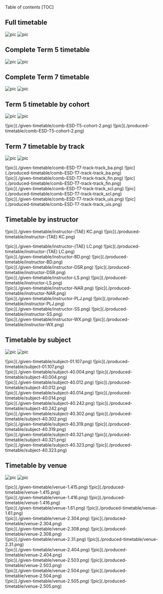Table of contents
[TOC]

## Full timetable

![pic](./given-timetable/all.png)
![pic](./produced-timetable/all.png)

<div style="page-break-after: always;"></div>

## Complete Term 5 timetable

![pic](./given-timetable/comb-ESD-T5.png)
![pic](./produced-timetable/comb-ESD-T5.png)

<div style="page-break-after: always;"></div>

## Complete Term 7 timetable

![pic](./given-timetable/comb-ESD-T7.png)
![pic](./produced-timetable/comb-ESD-T7.png)

<div style="page-break-after: always;"></div>

## Term 5 timetable by cohort

![pic](./given-timetable/comb-ESD-T5-cohort-1.png)
![pic](./produced-timetable/comb-ESD-T5-cohort-1.png)

<div style="page-break-after: always;"></div>
![pic](./given-timetable/comb-ESD-T5-cohort-2.png)
![pic](./produced-timetable/comb-ESD-T5-cohort-2.png)

<div style="page-break-after: always;"></div>

## Term 7 timetable by track


![pic](./given-timetable/comb-ESD-T7-track-track_avi.png)
![pic](./produced-timetable/comb-ESD-T7-track-track_avi.png)

<div style="page-break-after: always;"></div>
![pic](./given-timetable/comb-ESD-T7-track-track_ba.png)
![pic](./produced-timetable/comb-ESD-T7-track-track_ba.png)

<div style="page-break-after: always;"></div>
![pic](./given-timetable/comb-ESD-T7-track-track_fin.png)
![pic](./produced-timetable/comb-ESD-T7-track-track_fin.png)

<div style="page-break-after: always;"></div>
![pic](./given-timetable/comb-ESD-T7-track-track_scl.png)
![pic](./produced-timetable/comb-ESD-T7-track-track_scl.png)

<div style="page-break-after: always;"></div>
![pic](./given-timetable/comb-ESD-T7-track-track_uis.png)
![pic](./produced-timetable/comb-ESD-T7-track-track_uis.png)


<div style="page-break-after: always;"></div>

## Timetable by instructor

![pic](./given-timetable/instructor-(TAE) KC.png)
![pic](./produced-timetable/instructor-(TAE) KC.png)

<div style="page-break-after: always;"></div>
![pic](./given-timetable/instructor-(TAE) LC.png)
![pic](./produced-timetable/instructor-(TAE) LC.png)

<div style="page-break-after: always;"></div>
![pic](./given-timetable/instructor-BD.png)
![pic](./produced-timetable/instructor-BD.png)

<div style="page-break-after: always;"></div>
![pic](./given-timetable/instructor-DSR.png)
![pic](./produced-timetable/instructor-DSR.png)

<div style="page-break-after: always;"></div>
![pic](./given-timetable/instructor-LS.png)
![pic](./produced-timetable/instructor-LS.png)

<div style="page-break-after: always;"></div>
![pic](./given-timetable/instructor-NAR.png)
![pic](./produced-timetable/instructor-NAR.png)

<div style="page-break-after: always;"></div>
![pic](./given-timetable/instructor-PLJ.png)
![pic](./produced-timetable/instructor-PLJ.png)

<div style="page-break-after: always;"></div>
![pic](./given-timetable/instructor-SS.png)
![pic](./produced-timetable/instructor-SS.png)

<div style="page-break-after: always;"></div>
![pic](./given-timetable/instructor-WX.png)
![pic](./produced-timetable/instructor-WX.png)


<div style="page-break-after: always;"></div>

## Timetable by subject

![pic](./given-timetable/subject-01.104.png)
![pic](./produced-timetable/subject-01.104.png)

<div style="page-break-after: always;"></div>
![pic](./given-timetable/subject-01.107.png)
![pic](./produced-timetable/subject-01.107.png)

<div style="page-break-after: always;"></div>
![pic](./given-timetable/subject-40.004.png)
![pic](./produced-timetable/subject-40.004.png)

<div style="page-break-after: always;"></div>
![pic](./given-timetable/subject-40.012.png)
![pic](./produced-timetable/subject-40.012.png)

<div style="page-break-after: always;"></div>
![pic](./given-timetable/subject-40.014.png)
![pic](./produced-timetable/subject-40.014.png)

<div style="page-break-after: always;"></div>
![pic](./given-timetable/subject-40.242.png)
![pic](./produced-timetable/subject-40.242.png)

<div style="page-break-after: always;"></div>
![pic](./given-timetable/subject-40.302.png)
![pic](./produced-timetable/subject-40.302.png)

<div style="page-break-after: always;"></div>
![pic](./given-timetable/subject-40.319.png)
![pic](./produced-timetable/subject-40.319.png)

<div style="page-break-after: always;"></div>
![pic](./given-timetable/subject-40.321.png)
![pic](./produced-timetable/subject-40.321.png)

<div style="page-break-after: always;"></div>
![pic](./given-timetable/subject-40.323.png)
![pic](./produced-timetable/subject-40.323.png)


<div style="page-break-after: always;"></div>

## Timetable by venue

![pic](./given-timetable/venue-1.203.png)
![pic](./produced-timetable/venue-1.203.png)

<div style="page-break-after: always;"></div>
![pic](./given-timetable/venue-1.415.png)
![pic](./produced-timetable/venue-1.415.png)

<div style="page-break-after: always;"></div>
![pic](./given-timetable/venue-1.416.png)
![pic](./produced-timetable/venue-1.416.png)

<div style="page-break-after: always;"></div>
![pic](./given-timetable/venue-1.61.png)
![pic](./produced-timetable/venue-1.61.png)

<div style="page-break-after: always;"></div>
![pic](./given-timetable/venue-2.304.png)
![pic](./produced-timetable/venue-2.304.png)

<div style="page-break-after: always;"></div>
![pic](./given-timetable/venue-2.308.png)
![pic](./produced-timetable/venue-2.308.png)

<div style="page-break-after: always;"></div>
![pic](./given-timetable/venue-2.31.png)
![pic](./produced-timetable/venue-2.31.png)

<div style="page-break-after: always;"></div>
![pic](./given-timetable/venue-2.404.png)
![pic](./produced-timetable/venue-2.404.png)

<div style="page-break-after: always;"></div>
![pic](./given-timetable/venue-2.503.png)
![pic](./produced-timetable/venue-2.503.png)

<div style="page-break-after: always;"></div>
![pic](./given-timetable/venue-2.504.png)
![pic](./produced-timetable/venue-2.504.png)

<div style="page-break-after: always;"></div>
![pic](./given-timetable/venue-2.505.png)
![pic](./produced-timetable/venue-2.505.png)